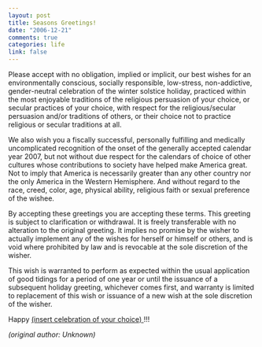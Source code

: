 ```yaml
--- 
layout: post
title: Seasons Greetings!
date: "2006-12-21"
comments: true
categories: life
link: false
---
```

Please accept with no obligation, implied or implicit, our best wishes for an environmentally conscious, socially responsible, low-stress, non-addictive, gender-neutral celebration of the winter solstice holiday, practiced within the most enjoyable traditions of the religious persuasion of your choice, or secular practices of your choice, with respect for the religious/secular persuasion and/or traditions of others, or their choice not to practice religious or secular traditions at all.

We also wish you a fiscally successful, personally fulfilling and medically uncomplicated recognition of the onset of the generally accepted calendar year 2007, but not without due respect for the calendars of choice of other cultures whose contributions to society have helped make America great. Not to imply that America is necessarily greater than any other country nor the only America in the Western Hemisphere. And without regard to the race, creed, color, age, physical ability, religious faith or sexual preference of the wishee.

By accepting these greetings you are accepting these terms. This greeting is subject to clarification or withdrawal. It is freely transferable with no alteration to the original greeting. It implies no promise by the wisher to actually implement any of the wishes for herself or himself or others, and is void where prohibited by law and is revocable at the sole discretion of the wisher.

This wish is warranted to perform as expected within the usual application of good tidings for a period of one year or until the issuance of a subsequent holiday greeting, whichever comes first, and warranty is limited to replacement of this wish or issuance of a new wish at the sole discretion of the wisher.

Happy <u>   (insert celebration of your choice)   </u>!!!

<cite>(original author: Unknown)</cite>
